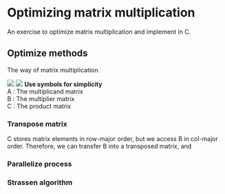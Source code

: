 # Optimizing matrix multiplication
An exercise to optimize matrix multiplication and implement in C.
## Optimize methods
The way of matrix multiplication.

![](https://i.imgur.com/7uDlrL1.png)
![](https://i.imgur.com/IAwAYeM.png)
**Use symbols for simplicity**  
A : The multiplicand matrix  
B : The multiplier matrix  
C : The product matrix

### Transpose matrix
C stores matrix elements in row-major order, but we access B in col-major order. Therefore, we can transfer B into a transposed matrix, and 
### Parallelize process
### Strassen algorithm
